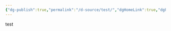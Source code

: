 ```yaml
---
{"dg-publish":true,"permalink":"/d-source/test/","dgHomeLink":true,"dgPassFrontmatter":false}
---
```


test